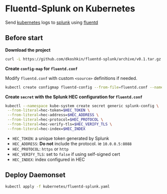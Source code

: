 # Fluentd-Splunk on Kubernetes

Send [kubernetes](https://github.com/kubernetes/kubernetes) logs to [splunk](https://github.com/splunk) using [fluentd](https://github.com/fluent/fluentd)

## Before start

**Download the project**

```sh
curl -L https://github.com/dkoshkin/fluentd-splunk/archive/v0.1.tar.gz | tar -xz
```

**Create `config-map` for `fluentd.conf`**

Modify `fluentd.conf` with custom `<source>` definitions if needed.

```sh
kubectl create configmap fluentd-config --from-file=fluentd.conf --namespace=kube-system
```

**Create `secret` with the Splunk HEC configuration for `fluentd.conf`**

```sh
kubectl --namespace kube-system create secret generic splunk-config \
 --from-literal=hec-token=$HEC_TOKEN \
 --from-literal=hec-address=$HEC_ADDRESS \
 --from-literal=hec-protocol=$HEC_PROTOCOL \
 --from-literal=hec-verify-tls=$HEC_VERIFY_TLS \
 --from-literal=hec-index=$HEC_INDEX
```

* `HEC_TOKEN`: a unique token generated by Splunk
* `HEC_ADDRESS`: **Do not** include the protocol. ie `10.0.0.5:8088`
* `HEC_PROTOCOL`: `https` or `http`
* `HEC_VERIFY_TLS`: set to `false` if using self-signed cert
* `HEC_INDEX`: index configured in HEC

## Deploy Daemonset

```sh
kubectl apply -f kubernetes/fluentd-splunk.yaml
```